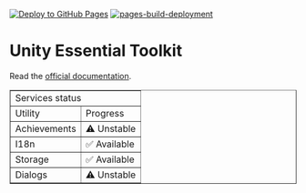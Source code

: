 [![Deploy to GitHub Pages](https://github.com/TheMineWay/Unity-Essential-Toolkit/actions/workflows/deploy.yml/badge.svg)](https://github.com/TheMineWay/Unity-Essential-Toolkit/actions/workflows/deploy.yml)
[![pages-build-deployment](https://github.com/TheMineWay/Unity-Essential-Toolkit/actions/workflows/pages/pages-build-deployment/badge.svg)](https://github.com/TheMineWay/Unity-Essential-Toolkit/actions/workflows/pages/pages-build-deployment)

# Unity Essential Toolkit

Read the [official documentation](https://themineway.github.io/Unity-Essential-Toolkit/).

<table border>
    <tr>
        <td colspan="2">Services status</td>
    </tr>
    <tr>
        <td>Utility</td>
        <td>Progress</td>
    </tr>
    <tr>
        <td>
            Achievements
        </td>
        <td>
            ⚠️ Unstable
        </td>
    </tr>
    <tr>
        <td>
            I18n
        </td>
        <td>
            ✅ Available
        </td>
    </tr>
    <tr>
        <td>
            Storage
        </td>
        <td>
            ✅ Available
        </td>
    </tr>
    <tr>
        <td>
            Dialogs
        </td>
        <td>
            ⚠️ Unstable
        </td>
    </tr>
</table>
